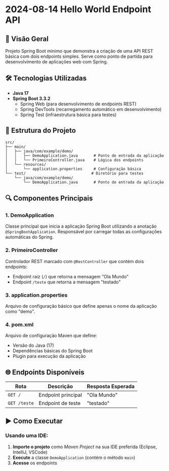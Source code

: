 # 2024-08-14 Hello World Endpoint API

## 🚀 Visão Geral
Projeto Spring Boot mínimo que demonstra a criação de uma API REST básica com dois endpoints simples. Serve como ponto de partida para desenvolvimento de aplicações web com Spring.

## 🛠️ Tecnologias Utilizadas
- **Java 17**
- **Spring Boot 3.3.2**
  - Spring Web (para desenvolvimento de endpoints REST)
  - Spring DevTools (recarregamento automático em desenvolvimento)
  - Spring Test (infraestrutura básica para testes)

## 📁 Estrutura do Projeto
```
src/
├── main/
│   ├── java/com/example/demo/
│   │   ├── DemoApplication.java       # Ponto de entrada da aplicação
│   │   └── PrimeiroController.java    # Lógica dos endpoints
│   └── resources/
│       └── application.properties     # Configuração básica
└── test/                             # Diretório para testes
    └── java/com/example/demo/
        └── DemoApplication.java       # Ponto de entrada da aplicação
```

## 🔍 Componentes Principais

### 1. DemoApplication
Classe principal que inicia a aplicação Spring Boot utilizando a anotação `@SpringBootApplication`. Responsável por carregar todas as configurações automáticas do Spring.

### 2. PrimeiroController
Controlador REST marcado com `@RestController` que contém dois endpoints:
- Endpoint raiz (`/`) que retorna a mensagem "Ola Mundo"
- Endpoint `/teste` que retorna a mensagem "testado"

### 3. application.properties
Arquivo de configuração básico que define apenas o nome da aplicação como "demo".

### 4. pom.xml
Arquivo de configuração Maven que define:
- Versão do Java (17)
- Dependências básicas do Spring Boot
- Plugin para execução da aplicação

## 🌐 Endpoints Disponíveis

| Rota       | Descrição               | Resposta Esperada |
|------------|-------------------------|-------------------|
| `GET /`    | Endpoint principal      | "Ola Mundo"       |
| `GET /teste` | Endpoint de teste     | "testado"         |

## ▶️ Como Executar

### Usando uma IDE:
1. **Importe o projeto** como *Maven Project* na sua IDE preferida (Eclipse, IntelliJ, VSCode)
2. **Execute** a classe `DemoApplication` (contém o método `main`)
3. **Acesse** os endpoints
